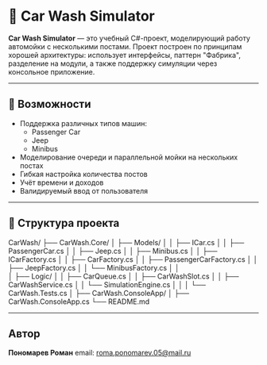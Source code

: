 # 🚗 Car Wash Simulator

**Car Wash Simulator** — это учебный C#-проект, моделирующий работу автомойки с несколькими постами. Проект построен по принципам хорошей архитектуры: использует интерфейсы, паттерн "Фабрика", разделение на модули, а также поддержку симуляции через консольное приложение.

---

## 🔧 Возможности

- Поддержка различных типов машин:
  - Passenger Car
  - Jeep
  - Minibus
- Моделирование очереди и параллельной мойки на нескольких постах
- Гибкая настройка количества постов
- Учёт времени и доходов
- Валидируемый ввод от пользователя

---

## 📂 Структура проекта

CarWash/
├── CarWash.Core/
│   ├── Models/
│   │   ├── ICar.cs
│   │   ├── PassengerCar.cs
│   │   ├── Jeep.cs
│   │   ├── Minibus.cs
│	│	├── ICarFactory.cs
│	│	├── CarFactory.cs
│	│	├── PassengerCarFactory.cs
│   │   ├── JeepFactory.cs
│   │   └── MinibusFactory.cs
│   │   
│   ├── Logic/
│   │   ├── CarQueue.cs
│   │   ├── CarWashSlot.cs
│   │   ├── CarWashService.cs
│	│	└── SimulationEngine.cs
│   │
│   └── CarWash.Tests.cs
│
├── CarWash.ConsoleApp/
│   ├── CarWash.ConsoleApp.cs
└── README.md

---

## Автор

**Пономарев Роман**
email: roma.ponomarev.05@mail.ru


